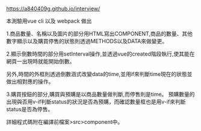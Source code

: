 https://a840409g.github.io/interview/

本測驗用vue cli 以及 webpack 做出

1.商品數量、名稱以及圖片的部分用HTML寫出COMPONENT,商品的數量、其他數字顯示以及購買停售的狀態則透過METHODS以及DATA來做變更。

2.顯示倒數時間的部分用setInterval操作,並透過vue的created階段執行,使其能在網頁一出現時就能開始倒數。

  另外,時間的外框則透過倒數涵式改變data的time,並用if來判斷time現在的狀態並做出相對應的操作。
  
3.購買按鈕的部分,購買與預購是以商品數量做判斷,而停售則是time。
  預購數量的出現與否用v-if判斷status的狀況是否為預購，而確認數量框也是用v-if來判斷status是否為停售。
  
詳細程式碼附在編譯前檔案>src>component中。
